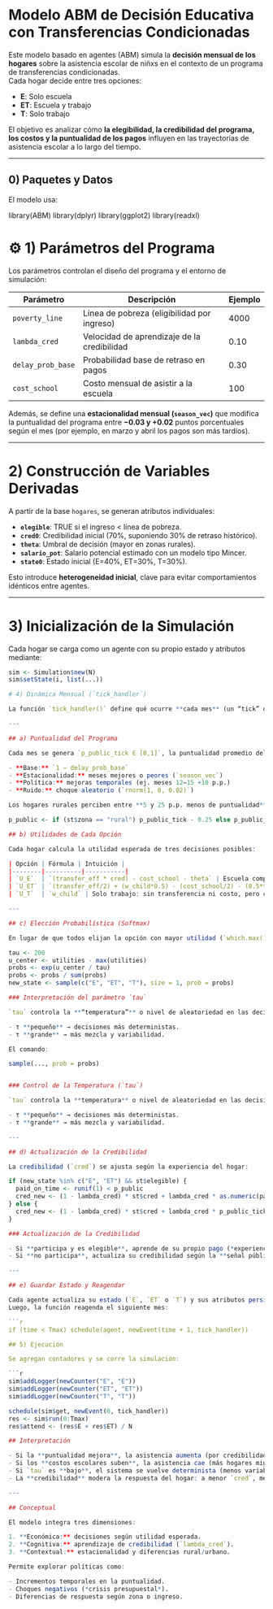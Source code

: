 # Modelo ABM de Decisión Educativa con Transferencias Condicionadas

Este modelo basado en agentes (ABM) simula la **decisión mensual de los hogares** sobre la asistencia escolar de niñxs en el contexto de un programa de transferencias condicionadas.  
Cada hogar decide entre tres opciones:

-  **E**: Solo escuela  
- **ET**: Escuela y trabajo  
-  **T**: Solo trabajo  

El objetivo es analizar cómo **la elegibilidad, la credibilidad del programa, los costos y la puntualidad de los pagos** influyen en las trayectorias de asistencia escolar a lo largo del tiempo.

---

##  0) Paquetes y Datos

El modelo usa:

library(ABM)
library(dplyr)
library(ggplot2)
library(readxl)

# ⚙️ 1) Parámetros del Programa

Los parámetros controlan el diseño del programa y el entorno de simulación:

| Parámetro | Descripción | Ejemplo |
|------------|-------------|----------|
| `poverty_line` | Línea de pobreza (eligibilidad por ingreso) | 4000 |
| `lambda_cred` | Velocidad de aprendizaje de la credibilidad | 0.10 |
| `delay_prob_base` | Probabilidad base de retraso en pagos | 0.30 |
| `cost_school` | Costo mensual de asistir a la escuela | 100 |

Además, se define una **estacionalidad mensual (`season_vec`)** que modifica la puntualidad del programa entre **−0.03 y +0.02** puntos porcentuales según el mes (por ejemplo, en marzo y abril los pagos son más tardíos).

---

# 2) Construcción de Variables Derivadas

A partir de la base `hogares`, se generan atributos individuales:

- **`elegible`**: TRUE si el ingreso < línea de pobreza.  
- **`cred0`**: Credibilidad inicial (70%, suponiendo 30% de retraso histórico).  
- **`theta`**: Umbral de decisión (mayor en zonas rurales).  
- **`salario_pot`**: Salario potencial estimado con un modelo tipo Mincer.  
- **`state0`**: Estado inicial (E=40%, ET=30%, T=30%).

Esto introduce **heterogeneidad inicial**, clave para evitar comportamientos idénticos entre agentes.

---

# 3) Inicialización de la Simulación

Cada hogar se carga como un agente con su propio estado y atributos mediante:

```r
sim <- Simulation$new(N)
sim$setState(i, list(...))

# 4) Dinámica Mensual (`tick_handler`)

La función `tick_handler()` define qué ocurre **cada mes** (un “tick” del modelo).

---

## a) Puntualidad del Programa

Cada mes se genera `p_public_tick ∈ [0,1]`, la puntualidad promedio del programa, combinando:

- **Base:** `1 − delay_prob_base`
- **Estacionalidad:** meses mejores o peores (`season_vec`)
- **Política:** mejoras temporales (ej. meses 12–15 +10 p.p.)
- **Ruido:** choque aleatorio (`rnorm(1, 0, 0.02)`)

Los hogares rurales perciben entre **5 y 25 p.p. menos de puntualidad**:

p_public <- if (st$zona == "rural") p_public_tick - 0.25 else p_public_tick

## b) Utilidades de Cada Opción

Cada hogar calcula la utilidad esperada de tres decisiones posibles:

| Opción | Fórmula | Intuición |
|--------|----------|-----------|
| `U_E`  | `(transfer_eff * cred) - cost_school - theta` | Escuela completa: recibe la transferencia esperada, paga el costo total y enfrenta la barrera de asistencia. |
| `U_ET` | `(transfer_eff/2) + (w_child*0.5) - (cost_school/2) - (0.5*theta)` | Escuela + trabajo: recibe y paga la mitad, enfrenta barrera parcial. |
| `U_T`  | `w_child` | Solo trabajo: sin transferencia ni costo, pero con ingreso laboral completo. |

---

## c) Elección Probabilística (Softmax)

En lugar de que todos elijan la opción con mayor utilidad (`which.max()`), se usa una elección probabilística tipo **logit/softmax**:

tau <- 200
u_center <- utilities - max(utilities)
probs <- exp(u_center / tau)
probs <- probs / sum(probs)
new_state <- sample(c("E", "ET", "T"), size = 1, prob = probs)

### Interpretación del parámetro `tau`

`tau` controla la **“temperatura”** o nivel de aleatoriedad en las decisiones:

- τ **pequeño** → decisiones más deterministas.  
- τ **grande** → más mezcla y variabilidad.  

El comando:

sample(..., prob = probs)


### Control de la Temperatura (`tau`)

`tau` controla la **temperatura** o nivel de aleatoriedad en las decisiones del hogar:

- τ **pequeño** → decisiones más deterministas.  
- τ **grande** → más mezcla y variabilidad.  

---

## d) Actualización de la Credibilidad

La credibilidad (`cred`) se ajusta según la experiencia del hogar:

if (new_state %in% c("E", "ET") && st$elegible) {
  paid_on_time <- runif(1) < p_public
  cred_new <- (1 - lambda_cred) * st$cred + lambda_cred * as.numeric(paid_on_time)
} else {
  cred_new <- (1 - lambda_cred) * st$cred + lambda_cred * p_public_tick
}

### Actualización de la Credibilidad

- Si **participa y es elegible**, aprende de su propio pago (*experiencia directa*).  
- Si **no participa**, actualiza su credibilidad según la **señal pública del mes** (`p_public_tick`).

---

## e) Guardar Estado y Reagendar

Cada agente actualiza su estado (`E`, `ET` o `T`) y sus atributos persistentes (edad, zona, etc.).  
Luego, la función reagenda el siguiente mes:

```r
if (time < Tmax) schedule(agent, newEvent(time + 1, tick_handler))

## 5) Ejecución

Se agregan contadores y se corre la simulación:

```r
sim$addLogger(newCounter("E", "E"))
sim$addLogger(newCounter("ET", "ET"))
sim$addLogger(newCounter("T", "T"))

schedule(sim$get, newEvent(0, tick_handler))
res <- sim$run(0:Tmax)
res$attend <- (res$E + res$ET) / N

## Interpretación

- Si la **puntualidad mejora**, la asistencia aumenta (por credibilidad y transferencias efectivas).  
- Si los **costos escolares suben**, la asistencia cae (más hogares migran a `ET` o `T`).  
- Si `tau` es **bajo**, el sistema se vuelve determinista (menos variabilidad).  
- La **credibilidad** modera la respuesta del hogar: a menor `cred`, menor peso a la transferencia.

---

## Conceptual

El modelo integra tres dimensiones:

1. **Económica:** decisiones según utilidad esperada.  
2. **Cognitiva:** aprendizaje de credibilidad (`lambda_cred`).  
3. **Contextual:** estacionalidad y diferencias rural/urbano.

Permite explorar políticas como:

- Incrementos temporales en la puntualidad.  
- Choques negativos (*crisis presupuestal*).  
- Diferencias de respuesta según zona o ingreso.


